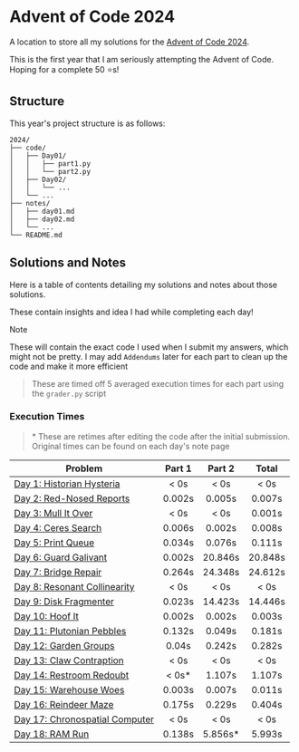 # Advent of Code 2024

A location to store all my solutions for the [Advent of Code 2024](https://adventofcode.com/2024).

This is the first year that I am seriously attempting the Advent of Code. Hoping for a complete 50 ⭐s!

## Structure

This year's project structure is as follows:

```
2024/
├── code/
│   ├── Day01/
│   │   ├── part1.py
│   │   └── part2.py
│   ├── Day02/
│   │   └── ...
│   └── ...
├── notes/
│   ├── day01.md
│   ├── day02.md
│   └── ...
└── README.md
```

## Solutions and Notes

Here is a table of contents detailing my solutions and notes about those solutions.

These contain insights and idea I had while completing each day!

> [!NOTE]
> These will contain the exact code I used when I submit my answers, which might not be pretty.
> I may add `Addendums` later for each part to clean up the code and make it more efficient

> These are timed off 5 averaged execution times for each part using the `grader.py` script

### Execution Times

> \* These are retimes after editing the code after the initial submission. Original times can be found on each day's note page

| Problem                                          | Part 1 |  Part 2  |  Total  |
| ------------------------------------------------ | :----: | :------: | :-----: |
| [Day 1: Historian Hysteria](notes/day01.md)      |  < 0s  |   < 0s   |  < 0s   |
| [Day 2: Red-Nosed Reports](notes/day02.md)       | 0.002s |  0.005s  | 0.007s  |
| [Day 3: Mull It Over](notes/day03.md)            |  < 0s  |   < 0s   | 0.001s  |
| [Day 4: Ceres Search](notes/day04.md)            | 0.006s |  0.002s  | 0.008s  |
| [Day 5: Print Queue](notes/day05.md)             | 0.034s |  0.076s  | 0.111s  |
| [Day 6: Guard Galivant](notes/day06.md)          | 0.002s | 20.846s  | 20.848s |
| [Day 7: Bridge Repair](notes/day07.md)           | 0.264s | 24.348s  | 24.612s |
| [Day 8: Resonant Collinearity](notes/day08.md)   |  < 0s  |   < 0s   |  < 0s   |
| [Day 9: Disk Fragmenter](notes/day09.md)         | 0.023s | 14.423s  | 14.446s |
| [Day 10: Hoof It](notes/day10.md)                | 0.002s |  0.002s  | 0.003s  |
| [Day 11: Plutonian Pebbles](notes/day11.md)      | 0.132s |  0.049s  | 0.181s  |
| [Day 12: Garden Groups](notes/day12.md)          | 0.04s  |  0.242s  | 0.282s  |
| [Day 13: Claw Contraption](notes/day13.md)       |  < 0s  |   < 0s   |  < 0s   |
| [Day 14: Restroom Redoubt](notes/day14.md)       | < 0s\* |  1.107s  | 1.107s  |
| [Day 15: Warehouse Woes](notes/day15.md)         | 0.003s |  0.007s  | 0.011s  |
| [Day 16: Reindeer Maze](notes/day16.md)          | 0.175s |  0.229s  | 0.404s  |
| [Day 17: Chronospatial Computer](notes/day17.md) |  < 0s  |   < 0s   |  < 0s   |
| [Day 18: RAM Run](notes/day18.md)                | 0.138s | 5.856s\* | 5.993s  |
